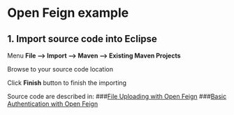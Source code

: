 # Open Feign example

## 1. Import source code into Eclipse

Menu **File –> Import –> Maven –> Existing Maven Projects**

Browse to your source code location

Click **Finish** button to finish the importing


Source code are described in:
###[File Uploading with Open Feign](http://howtoprogram.xyz/2016/12/29/file-uploading-open-feign/)
###[Basic Authentication with Open Feign](http://howtoprogram.xyz/2016/11/22/basic-authentication-open-feign/)